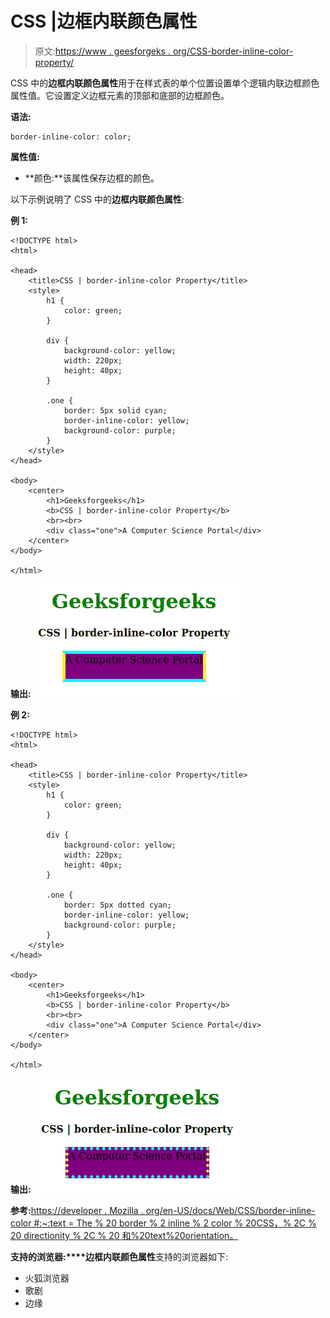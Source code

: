 # CSS |边框内联颜色属性

> 原文:[https://www . geesforgeks . org/CSS-border-inline-color-property/](https://www.geeksforgeeks.org/css-border-inline-color-property/)

CSS 中的**边框内联颜色属性**用于在样式表的单个位置设置单个逻辑内联边框颜色属性值。它设置定义边框元素的顶部和底部的边框颜色。

**语法:**

```
border-inline-color: color;
```

**属性值:**

*   **颜色:**该属性保存边框的颜色。

以下示例说明了 CSS 中的**边框内联颜色属性**:

**例 1:**

```
<!DOCTYPE html>
<html>

<head>
    <title>CSS | border-inline-color Property</title>
    <style>
        h1 {
            color: green;
        }

        div {
            background-color: yellow;
            width: 220px;
            height: 40px;
        }

        .one {
            border: 5px solid cyan;
            border-inline-color: yellow;
            background-color: purple;
        }
    </style>
</head>

<body>
    <center>
        <h1>Geeksforgeeks</h1>
        <b>CSS | border-inline-color Property</b>
        <br><br>
        <div class="one">A Computer Science Portal</div>
    </center>
</body>

</html>                    
```

**输出:**
![](img/6d646f18574291e507c0ad04325f82e6.png)

**例 2:**

```
<!DOCTYPE html>
<html>

<head>
    <title>CSS | border-inline-color Property</title>
    <style>
        h1 {
            color: green;
        }

        div {
            background-color: yellow;
            width: 220px;
            height: 40px;
        }

        .one {
            border: 5px dotted cyan;
            border-inline-color: yellow;
            background-color: purple;
        }
    </style>
</head>

<body>
    <center>
        <h1>Geeksforgeeks</h1>
        <b>CSS | border-inline-color Property</b>
        <br><br>
        <div class="one">A Computer Science Portal</div>
    </center>
</body>

</html>                    
```

**输出:**
![](img/1d093d0a45d79068ddea8fbef9bed3be.png)

**参考:**[https://developer . Mozilla . org/en-US/docs/Web/CSS/border-inline-color #:~:text = The % 20 border % 2 inline % 2 color % 20CSS，% 2C % 20 directionity % 2C % 20 和%20text%20orientation。](https://developer.mozilla.org/en-US/docs/Web/CSS/border-inline-color#:~:text=The%20border%2Dinline%2Dcolor%20CSS,%2C%20directionality%2C%20and%20text%20orientation.)

**支持的浏览器:****边框内联颜色属性**支持的浏览器如下:

*   火狐浏览器
*   歌剧
*   边缘